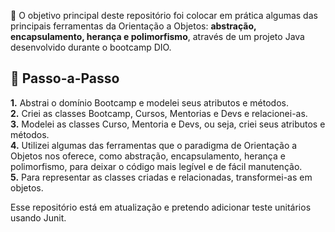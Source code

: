 💎 O objetivo principal deste repositório foi colocar em prática algumas das principais ferramentas da Orientação a Objetos: <strong>abstração, encapsulamento, herança e polimorfismo</strong>, através de um projeto Java desenvolvido durante o bootcamp DIO.

<h2> 👣 Passo-a-Passo</h2>
<p>
<strong>	1.</strong> Abstrai o domínio Bootcamp e modelei seus atributos e métodos. <br>
<strong>	2.</strong> Criei as classes Bootcamp, Cursos, Mentorias e Devs e relacionei-as. <br>
<strong>	3.</strong> Modelei as classes Curso, Mentoria e Devs, ou seja, criei seus atributos e métodos. <br> 
<strong>	4.</strong> Utilizei algumas das ferramentas que o paradigma de Orientação a Objetos nos oferece, como abstração, encapsulamento, herança e polimorfismo, para deixar o código mais legível e de fácil manutenção. <br>
<strong>	5.</strong> Para representar as classes criadas e relacionadas, transformei-as em objetos. <br>
</p>

Esse repositório está em atualização e pretendo adicionar teste unitários usando Junit.
